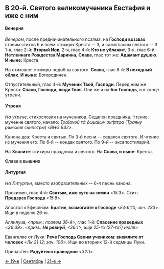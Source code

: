 
## В 20-й. Святого великомученика Евстафия и иже с ним

#### Вечерня

*Вечером*, после предначинательного псалма, на **Господи воззвах** ставим стихов 6 и поем стихиры 
Креста -- 3, и самогласны святого -- 3. 1-я, глас 2-й: **Вторый Иов**, 2-я, глас 4-й: **Кто не ублажит**, 
3-я, глас 6-й: **Нетленнаго Рождества Мариина**, **Слава**, глас тот же: **Адамант душею**. 
**И ныне:** Креста.

На *стиховне*: стихиры подобны святого. **Слава**, глас 8-й: **В неходный облак**. 
**И ныне:** Богородичен.  

Отпустительный, глас 4-й: **Мученик Твой, Господи**. Перед ним же Креста: **Спаси, Господи, люди Твоя**.
Они же и на **Бог Господь**, и в конце утрени.

#### Утреня

*На утрене*, стихословия на мучеников. 
Седален праздника. 
Чтение: мучение святого, начало: *Τραῖανοῦ τὰ ῥωμαίων σκήπτρα* (*Траяну римския скипетры*) <*BHG 642*>. 

Канона два: Креста и святых. 
По 3-й песни -- седален святого. И чтение из мучения его. 
По 6-й -- кондак святого. 
По 9-й -- эксапостиларий. 

На **Хвалите**: стихиры праздника и святого. На **Слава, и ныне:** Креста.

**Слава в вышних**.    

#### Литургия

*На Литургии*, вместо изобразительных -- 6-я песнь канона. 

Прокимен, глас 4-й: **Святым, иже суть на земли** <*15:3*>. Стих: **Предзрех Господа** <*15:8*>.

Апостол к Ефесянам: **Братие, возмогайте о Господе** <*Еф.6:10; зач. 233*>. Ищи в неделю 26-ю.

Аллилуиа, <*прим.: псалом 36-й*>, глас 1-й: **Спасение праведных** <*36:39*>.
<*прим.: **Не ревнуй**, <36:1>, ищи 25-го (27-го?) июля*>

Евангелие от Луки: **Рече Господь Своим учеником: внемлите от человек** <*Лк.21:12; зач. 106*>. 
Ищи во вторник 12-й седмицы Луки. 

Причастен: **Радуйтеся праведнии** <*32:1*>.

[← 19-е](09_19_MES.ru.md) | [Сентябрь](README.md#20-й) | [21-е →](09_21_MES.ru.md)
